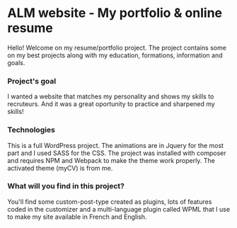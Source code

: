 # ALM website - My portfolio & online resume

Hello!
Welcome on my resume/portfolio project.
The project contains some on my best projects along with my education, formations, information and goals.

### Project's goal

I wanted a website that matches my personality and shows my skills to recruteurs.
And it was a great oportunity to practice and sharpened my skills!

### Technologies

This is a full WordPress project. The animations are in Jquery for the most part and I used SASS for the CSS.
The project was installed with composer and requires NPM and Webpack to make the theme work properly.
The activated theme (myCV) is from me. 

### What will you find in this project?

You'll find some custom-post-type created as plugins, lots of features coded in the customizer and a multi-language plugin called WPML that I use to make my site available in French and English.
